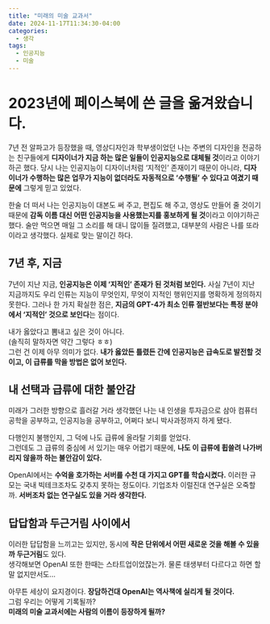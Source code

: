 ```yaml
---
title: "미래의 미술 교과서"
date: 2024-11-17T11:34:30-04:00
categories:
  - 생각
tags:
  - 인공지능
  - 미술
---
```


# 2023년에 페이스북에 쓴 글을 옮겨왔습니다.

7년 전 알파고가 등장했을 때, 영상디자인과 학부생이었던 나는 주변의 디자인을 전공하는 친구들에게 **디자이너가 지금 하는 많은 일들이 인공지능으로 대체될 것**이라고 이야기하곤 했다. 당시 나는 인공지능이 디자이너처럼 ‘지적인’ 존재이기 때문이 아니라, **디자이너가 수행하는 많은 업무가 지능이 없더라도 자동적으로 ‘수행될’ 수 있다고 여겼기 때문에** 그렇게 믿고 있었다.

한술 더 떠서 나는 인공지능이 대본도 써 주고, 편집도 해 주고, 영상도 만들어 줄 것이기 때문에 **감독 이름 대신 어떤 인공지능을 사용했는지를 홍보하게 될 것**이라고 이야기하곤 했다. 술만 먹으면 매일 그 소리를 해 대니 많이들 질려했고, 대부분의 사람은 나를 또라이라고 생각했다. 실제로 맞는 말이긴 하다.

## 7년 후, 지금

7년이 지난 지금, **인공지능은 이제 ‘지적인’ 존재가 된 것처럼 보인다.** 사실 7년이 지난 지금까지도 우리 인류는 지능이 무엇인지, 무엇이 지적인 행위인지를 명확하게 정의하지 못한다. 그러나 한 가지 확실한 점은, **지금의 GPT-4가 최소 인류 절반보다는 특정 분야에서 ‘지적인’ 것으로 보인다**는 점이다.

내가 옳았다고 뽐내고 싶은 것이 아니다.  
(솔직히 말하자면 약간 그렇다 ㅎㅎ)  
그런 건 이제 아무 의미가 없다. **내가 옳았든 틀렸든 간에 인공지능은 급속도로 발전할 것이고, 이 급류를 막을 방법은 없어 보인다.**

## 내 선택과 급류에 대한 불안감

미래가 그러한 방향으로 흘러갈 거라 생각했던 나는 내 인생을 투자금으로 삼아 컴퓨터 공학을 공부하고, 인공지능을 공부하고, 어쩌다 보니 박사과정까지 하게 됐다.

다행인지 불행인지, 그 덕에 나도 급류에 올라탈 기회를 얻었다.  
그런데도 그 급류의 중심에 서 있기는 매우 어렵기 때문에, **나도 이 급류에 휩쓸려 나가버리지 않을까 하는 불안감이 있다.**

OpenAI에서는 **수억을 호가하는 서버를 수천 대 가지고 GPT를 학습시켰다.** 이러한 규모는 국내 빅테크조차도 갖추지 못하는 정도이다. 기업조차 이럴진대 연구실은 오죽할까. **서버조차 없는 연구실도 있을 거라 생각한다.**

## 답답함과 두근거림 사이에서

이러한 답답함을 느끼고는 있지만, 동시에 **작은 단위에서 어떤 새로운 것을 해볼 수 있을까 두근거림**도 있다.  
생각해보면 OpenAI 또한 한때는 스타트업이었잖는가. 물론 태생부터 다르다고 하면 할 말 없지만서도…

아무튼 세상이 요지경이다. **장담하건대 OpenAI는 역사책에 실리게 될 것이다.**  
그럼 우리는 어떻게 기록될까?  
**미래의 미술 교과서에는 사람의 이름이 등장하게 될까?**
